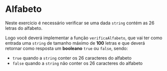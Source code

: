 # Alfabeto

Neste exercício é necessário verificar se uma dada `string` contém as 26 letras do alfabeto.

Logo você deverá implementar a função `verificaAlfabeto`, que vai ter como entrada uma `string` de tamanho máximo de **100** letras e que deverá retornar como resposta um **booleano** `true` ou `false`, sendo:

- `true` quando a `string` conter os 26 caracteres do alfabeto
- `false` quando a `string` não conter os 26 caracteres do alfabeto
